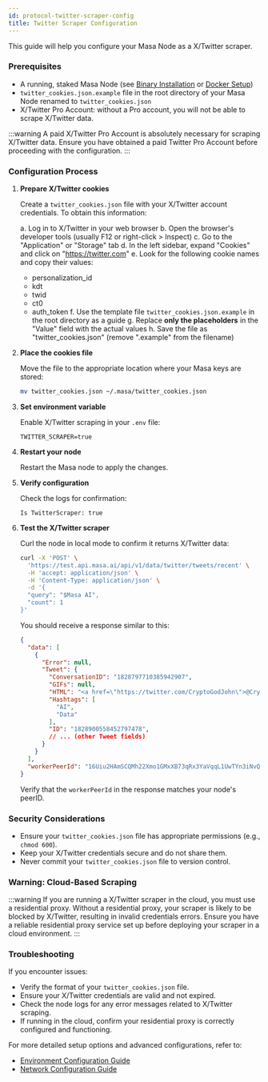 ```yaml
---
id: protocol-twitter-scraper-config
title: Twitter Scraper Configuration
---
```


This guide will help you configure your Masa Node as a X/Twitter scraper.

### Prerequisites

- A running, staked Masa Node (see [Binary Installation](./protocol-binary-installation.md) or [Docker Setup](./protocol-docker-setup.md))
- `twitter_cookies.json.example` file in the root directory of your Masa Node renamed to `twitter_cookies.json`
- X/Twitter Pro Account: without a Pro account, you will not be able to scrape X/Twitter data. 

:::warning
A paid X/Twitter Pro Account is absolutely necessary for scraping X/Twitter data. Ensure you have obtained a paid Twitter Pro Account before proceeding with the configuration.
:::

### Configuration Process

1. **Prepare X/Twitter cookies**

   Create a `twitter_cookies.json` file with your X/Twitter account credentials. To obtain this information:

   a. Log in to X/Twitter in your web browser
   b. Open the browser's developer tools (usually F12 or right-click > Inspect)
   c. Go to the "Application" or "Storage" tab
   d. In the left sidebar, expand "Cookies" and click on "https://twitter.com"
   e. Look for the following cookie names and copy their values:
      - personalization_id
      - kdt
      - twid
      - ct0
      - auth_token
   f. Use the template file `twitter_cookies.json.example` in the root directory as a guide
   g. Replace **only the placeholders** in the "Value" field with the actual values
   h. Save the file as "twitter_cookies.json" (remove ".example" from the filename)

2. **Place the cookies file**

   Move the file to the appropriate location where your Masa keys are stored:

   ```bash
   mv twitter_cookies.json ~/.masa/twitter_cookies.json
   ```

3. **Set environment variable**

   Enable X/Twitter scraping in your `.env` file:

   ```plaintext
   TWITTER_SCRAPER=true
   ```

4. **Restart your node**

   Restart the Masa node to apply the changes.

5. **Verify configuration**

   Check the logs for confirmation:

   ```
   Is TwitterScraper: true
   ```

6. **Test the X/Twitter scraper**

   Curl the node in local mode to confirm it returns X/Twitter data:

   ```bash
   curl -X 'POST' \
     'https://test.api.masa.ai/api/v1/data/twitter/tweets/recent' \
     -H 'accept: application/json' \
     -H 'Content-Type: application/json' \
     -d '{
     "query": "$Masa AI",
     "count": 1
   }'
   ```

   You should receive a response similar to this:

   ```json
   {
     "data": [
       {
         "Error": null,
         "Tweet": {
           "ConversationID": "1828797710385942907",
           "GIFs": null,
           "HTML": "<a href=\"https://twitter.com/CryptoGodJohn\">@CryptoGodJohn</a> $MASA the leading token for <a href=\"https://twitter.com/hashtag/AI\">#AI</a> and <a href=\"https://twitter.com/hashtag/Data\">#Data</a> <br><a href=\"https://twitter.com/getmasafi\">@getmasafi</a>",
           "Hashtags": [
             "AI",
             "Data"
           ],
           "ID": "1828900558452797478",
           // ... (other Tweet fields)
         }
       }
     ],
     "workerPeerId": "16Uiu2HAmSCQMh22Xmo1GMxXB73qRx3YaVqqL1UwTYn3iNvQLjPB5"
   }
   ```

   Verify that the `workerPeerId` in the response matches your node's peerID.

### Security Considerations

- Ensure your `twitter_cookies.json` file has appropriate permissions (e.g., `chmod 600`).
- Keep your X/Twitter credentials secure and do not share them.
- Never commit your `twitter_cookies.json` file to version control.

### Warning: Cloud-Based Scraping

:::warning
If you are running a X/Twitter scraper in the cloud, you must use a residential proxy. Without a residential proxy, your scraper is likely to be blocked by X/Twitter, resulting in invalid credentials errors. Ensure you have a reliable residential proxy service set up before deploying your scraper in a cloud environment.
:::

### Troubleshooting

If you encounter issues:
- Verify the format of your `twitter_cookies.json` file.
- Ensure your X/Twitter credentials are valid and not expired.
- Check the node logs for any error messages related to X/Twitter scraping.
- If running in the cloud, confirm your residential proxy is correctly configured and functioning.

For more detailed setup options and advanced configurations, refer to:
- [Environment Configuration Guide](./environment-configuration.md)
- [Network Configuration Guide](./network-configuration.md)